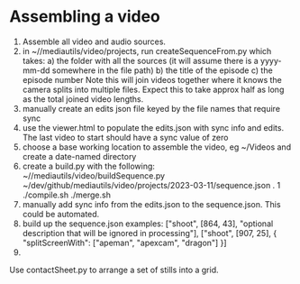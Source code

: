# Assembling a video

1) Assemble all video and audio sources.
2) in ~/<checked out location>/mediautils/video/projects, run createSequenceFrom.py which takes:
    a) the folder with all the sources (it will assume there is a yyyy-mm-dd somewhere in the file path)
    b) the title of the episode
    c) the episode number
    Note this will join videos together where it knows the camera splits into multiple files. Expect this to take approx half as long as the total joined video lengths.
3) manually create an edits json file keyed by the file names that require sync
4) use the viewer.html to populate the edits.json with sync info and edits. The last video to start should have a sync value of zero
5) choose a base working location to assemble the video, eg ~/Videos and create a date-named directory
6) create a build.py with the following:
~/<checked out location>/mediautils/video/buildSequence.py <folder with sources> ~/dev/github/mediautils/video/projects/2023-03-11/sequence.json . 1
./compile.sh
./merge.sh
7) manually add sync info from the edits.json to the sequence.json. This could be automated.
8) build up the sequence.json
examples:
["shoot", [864, 43], "optional description that will be ignored in processing"],
["shoot", [907, 25], { "splitScreenWith": ["apeman", "apexcam", "dragon"] }]
9)



Use contactSheet.py to arrange a set of stills into a grid.
